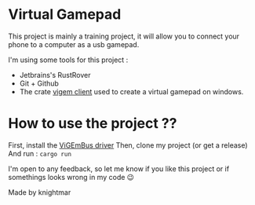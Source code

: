 # Virtual Gamepad 
This project is mainly a training project, it will allow you to connect your phone to a computer as a usb gamepad. 

I'm using some tools for this project : 
  - Jetbrains's RustRover
  - Git + Github
  - The crate [vigem client](https://docs.rs/vigem-client/0.1.4/vigem_client/) used to create a virtual gamepad on windows.


# How to use the project ??
First, install the [ViGEmBus driver](https://github.com/nefarius/ViGEmBus/releases/tag/v1.22.0)
Then, clone my project (or get a release)
And run : `cargo run`

I'm open to any feedback, so let me know if you like this project or if somethings looks wrong in my code 😉

Made by knightmar

